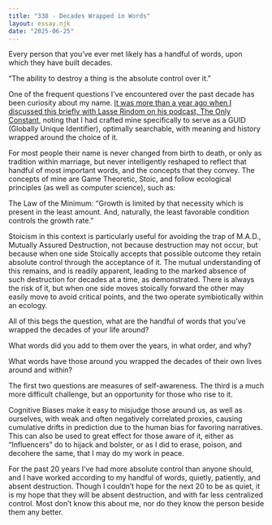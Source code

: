 ```yaml
---
title: "338 - Decades Wrapped in Words"
layout: essay.njk
date: "2025-06-25"
---
```


Every person that you’ve ever met likely has a handful of words, upon which they have built decades.

“The ability to destroy a thing is the absolute control over it.”

One of the frequent questions I’ve encountered over the past decade has been curiosity about my name. [It was more than a year ago when I discussed this briefly with Lasse Rindom on his podcast, The Only Constant](https://open.spotify.com/episode/5F4ZYv5HC1T20javPclKRl?si=ec762a1f625e4e31&nd=1&dlsi=6654881240064222), noting that I had crafted mine specifically to serve as a GUID (Globally Unique Identifier), optimally searchable, with meaning and history wrapped around the choice of it.

For most people their name is never changed from birth to death, or only as tradition within marriage, but never intelligently reshaped to reflect that handful of most important words, and the concepts that they convey. The concepts of mine are Game Theoretic, Stoic, and follow ecological principles (as well as computer science), such as:

The Law of the Minimum: “Growth is limited by that necessity which is present in the least amount. And, naturally, the least favorable condition controls the growth rate.”

Stoicism in this context is particularly useful for avoiding the trap of M.A.D., Mutually Assured Destruction, not because destruction may not occur, but because when one side Stoically accepts that possible outcome they retain absolute control through the acceptance of it. The mutual understanding of this remains, and is readily apparent, leading to the marked absence of such destruction for decades at a time, as demonstrated. There is always the risk of it, but when one side moves stoically forward the other may easily move to avoid critical points, and the two operate symbiotically within an ecology.

All of this begs the question, what are the handful of words that you’ve wrapped the decades of your life around?

What words did you add to them over the years, in what order, and why?

What words have those around you wrapped the decades of their own lives around and within?

The first two questions are measures of self-awareness. The third is a much more difficult challenge, but an opportunity for those who rise to it.

Cognitive Biases make it easy to misjudge those around us, as well as ourselves, with weak and often negatively correlated proxies, causing cumulative drifts in prediction due to the human bias for favoring narratives. This can also be used to great effect for those aware of it, either as “Influencers” do to hijack and bolster, or as I did to erase, poison, and decohere the same, that I may do my work in peace.

For the past 20 years I’ve had more absolute control than anyone should, and I have worked according to my handful of words, quietly, patiently, and absent destruction. Though I couldn’t hope for the next 20 to be as quiet, it is my hope that they will be absent destruction, and with far less centralized control. Most don’t know this about me, nor do they know the person beside them any better.